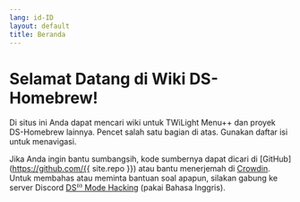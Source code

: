 ```yaml
---
lang: id-ID
layout: default
title: Beranda
---
```


# Selamat Datang di Wiki DS-Homebrew!

Di situs ini Anda dapat mencari wiki untuk TWiLight Menu++ dan proyek DS-Homebrew lainnya. Pencet salah satu bagian di atas. Gunakan daftar isi untuk menavigasi.

Jika Anda ingin bantu sumbangsih, kode sumbernya dapat dicari di [GitHub](https://github.com/{{ site.repo }}) atau bantu menerjemah di [Crowdin](https://crowdin.com/project/ds-homebrew-wiki). Untuk membahas atau meminta bantuan soal apapun, silakan gabung ke server Discord [DS⁽ⁱ⁾ Mode Hacking](https://ds-homebrew.com/discord) (pakai Bahasa Inggris).
